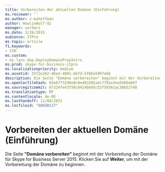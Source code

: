 ```yaml
---
title: Vorbereiten der aktuellen Domäne (Einführung)
ms.reviewer: ''
ms.author: v-mahoffman
author: HowlinWolf-92
manager: serdars
ms.date: 3/26/2015
audience: ITPro
ms.topic: article
f1.keywords:
- CSH
ms.custom:
- ms.lync.dep.DeployDomainPrepIntro
ms.prod: skype-for-business-itpro
ms.localizationpriority: medium
ms.assetid: 25f2e262-d6ed-4081-bbfd-5f8be5997e6b
description: Die Seite "Domäne vorbereiten" beginnt mit der Vorbereitung der Domäne für Skype for Business Server 2015. Klicken Sie auf Weiter, um mit der Vorbereitung der Domäne zu beginnen.
ms.openlocfilehash: 02e6773298e0c9e481685a4c7791e3ea5b06e047
ms.sourcegitcommit: 67324fe43f50c8414bb65c52f5b561ac30b52748
ms.translationtype: MT
ms.contentlocale: de-DE
ms.lasthandoff: 11/08/2021
ms.locfileid: "60838117"
---
```

# <a name="prepare-current-domain-intro"></a>Vorbereiten der aktuellen Domäne (Einführung)
 
Die Seite **"Domäne vorbereiten"** beginnt mit der Vorbereitung der Domäne für Skype for Business Server 2015. Klicken Sie auf **Weiter**, um mit der Vorbereitung der Domäne zu beginnen.
  

